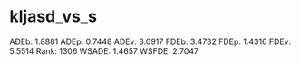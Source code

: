 # kljasd_vs_s

ADEb: 1.8881
ADEp: 0.7448
ADEv: 3.0917
FDEb: 3.4732
FDEp: 1.4316
FDEv: 5.5514
Rank: 1306
WSADE: 1.4657
WSFDE: 2.7047